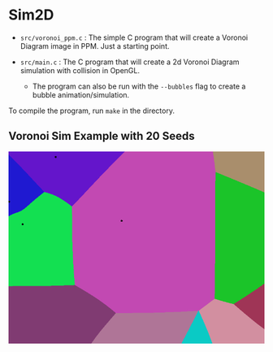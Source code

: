 # Sim2D

- `src/voronoi_ppm.c` : The simple C program that will create a Voronoi Diagram image in PPM. Just a starting point.

- `src/main.c` : The C program that will create a 2d Voronoi Diagram simulation with collision in OpenGL.
  - The program can also be run with the `--bubbles` flag to create a bubble animation/simulation.

To compile the program, run `make` in the directory.

## Voronoi Sim Example with 20 Seeds

![img](assets/voronoi.gif)
